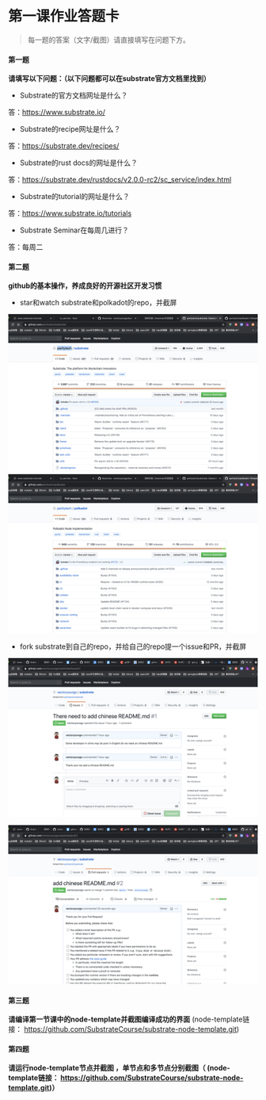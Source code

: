 # 第一课作业答题卡

> 每一题的答案（文字/截图）请直接填写在问题下方。

#### 第一题

**请填写以下问题：（以下问题都可以在substrate官方文档里找到）**

- Substrate的官方文档网址是什么？

答：https://www.substrate.io/
  

- Substrate的recipe网址是什么？

答：https://substrate.dev/recipes/
  

- Substrate的rust docs的网址是什么？

答：https://substrate.dev/rustdocs/v2.0.0-rc2/sc_service/index.html
  

- Substrate的tutorial的网址是什么？

答：https://www.substrate.io/tutorials
  

- Substrate Seminar在每周几进行？

答：每周二



#### 第二题

**github的基本操作，养成良好的开源社区开发习惯**

- star和watch substrate和polkadot的repo，并截屏

![substrate](substrate_wath_and_star.png)
![polkadot](polkadot_watch_and_star.png)

- fork substrate到自己的repo，并给自己的repo提一个issue和PR，并截屏

![issue](issue.png)

![PR](pr.png)



#### 第三题

**请编译第一节课中的node-template并截图编译成功的界面** (node-template链接： https://github.com/SubstrateCourse/substrate-node-template.git)



#### 第四题

**请运行node-template节点并截图 ，单节点和多节点分别截图（ (node-template链接： https://github.com/SubstrateCourse/substrate-node-template.git)）**

